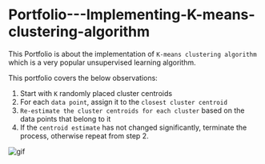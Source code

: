 # Portfolio---Implementing-K-means-clustering-algorithm
This Portfolio is about the implementation of `K-means clustering algorithm` which is a very popular unsupervised learning algorithm.

This portfolio covers the below observations:

1. Start with `K` randomly placed cluster centroids
2. For each `data point`, assign it to the `closest cluster centroid`
3. `Re-estimate the cluster centroids for each cluster` based on the data points that belong to it
4. If the `centroid estimate` has not changed significantly, terminate the process, otherwise repeat from step 2.

![gif](https://gifs.com/gif/08RyB3)
